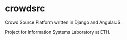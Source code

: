 crowdsrc
========

Crowd Source Platform written in Django and AngularJS.

Project for Information Systems Laboratory at ETH.
